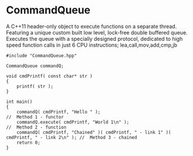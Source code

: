# CommandQueue
A C++11 header-only object to execute functions on a separate thread. Featuring a unique custom built low level, lock-free double buffered queue. Executes the queue with a specially designed protocol, dedicated to high speed function calls in just 6 CPU instructions; lea,call,mov,add,cmp,jb


    #include "CommandQueue.hpp"

    CommandQueue commandQ;
    
    void cmdPrintf( const char* str )
    {
        printf( str );
    }

    int main()
    {
        commandQ( cmdPrintf, "Hello " );                                                        //	Method 1 - functor
        commandQ.execute( cmdPrintf, "World 1\n" );                                             //	Method 2 - function
        commandQ( cmdPrintf, "Chained" )( cmdPrintf, " - link 1" )( cmdPrintf, " - link 2\n" ); //  Method 3 - chained
        return 0;
    }
